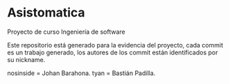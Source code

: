 # Asistomatica
Proyecto de curso Ingeniería de software

Este repositorio está generado para la evidencia del proyecto, cada commit es un trabajo generado, los autores de los commit están identificados por su nickname.

nosinside = Johan Barahona.
tyan = Bastián Padilla.
